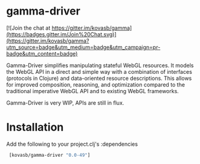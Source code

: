 # gamma-driver

[![Join the chat at https://gitter.im/kovasb/gamma](https://badges.gitter.im/Join%20Chat.svg)](https://gitter.im/kovasb/gamma?utm_source=badge&utm_medium=badge&utm_campaign=pr-badge&utm_content=badge)

Gamma-Driver simplifies manipulating stateful WebGL resources. It models the WebGL API in a direct and simple way with a combination of interfaces (protocols in Clojure) and data-oriented resource descriptions. This allows for improved composition, reasoning, and optimization compared to the traditional imperative WebGL API and to existing WebGL frameworks. 

Gamma-Driver is very WIP, APIs are still in flux.

# Installation

Add the following to your project.clj's :dependencies

```clojure
 [kovasb/gamma-driver "0.0-49"]
```


